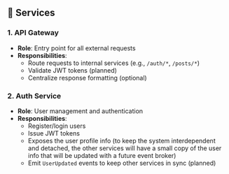 ## 🧩 Services

### 1. API Gateway
- **Role**: Entry point for all external requests
- **Responsibilities**:
  - Route requests to internal services (e.g., `/auth/*`, `/posts/*`)
  - Validate JWT tokens (planned)
  - Centralize response formatting (optional)

### 2. Auth Service
- **Role**: User management and authentication
- **Responsibilities**:
  - Register/login users
  - Issue JWT tokens
  - Exposes the user profile info (to keep the system interdependent and detached, the other services will have a small copy of the user info that will be updated with a future event broker)
  - Emit `UserUpdated` events to keep other services in sync (planned)
